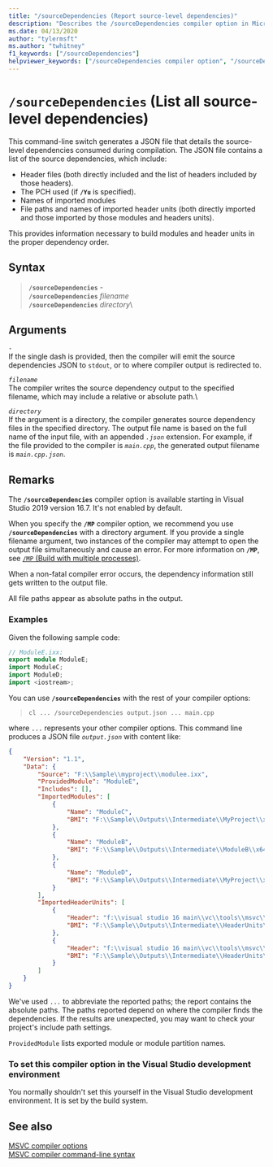 ```yaml
---
title: "/sourceDependencies (Report source-level dependencies)"
description: "Describes the /sourceDependencies compiler option in Microsoft C++."
ms.date: 04/13/2020
author: "tylermsft"
ms.author: "twhitney"
f1_keywords: ["/sourceDependencies"]
helpviewer_keywords: ["/sourceDependencies compiler option", "/sourceDependencies"]
---
```

# `/sourceDependencies` (List all source-level dependencies)

This command-line switch generates a JSON file that details the source-level dependencies consumed during compilation. The JSON file contains a list of the source dependencies, which include:

- Header files (both directly included and the list of headers included by those headers).
- The PCH used (if **`/Yu`** is specified).
- Names of imported modules
- File paths and names of imported header units (both directly imported and those imported by those modules and headers units).

This provides information necessary to build modules and header units in the proper dependency order.

## Syntax

> **`/sourceDependencies`** -\
> **`/sourceDependencies`** *filename*\
> **`/sourceDependencies`** *directory*\

## Arguments

*`-`*\
If the single dash is provided, then the compiler will emit the source dependencies JSON to `stdout`, or to where compiler output is redirected to.

*`filename`*\
The compiler writes the source dependency output to the specified filename, which may include a relative or absolute path.\

*`directory`*\
If the argument is a directory, the compiler generates source dependency files in the specified directory. The output file name is based on the full name of the input file, with an appended *`.json`* extension. For example, if the file provided to the compiler is *`main.cpp`*, the generated output filename is *`main.cpp.json`*.

## Remarks

The **`/sourceDependencies`** compiler option is available starting in Visual Studio 2019 version 16.7. It's not enabled by default.

When you specify the **`/MP`** compiler option, we recommend you use **`/sourceDependencies`** with a directory argument. If you provide a single filename argument, two instances of the compiler may attempt to open the output file simultaneously and cause an error. For more information on **`/MP`**, see [`/MP` (Build with multiple processes)](mp-build-with-multiple-processes.md).

When a non-fatal compiler error occurs, the dependency information still gets written to the output file.

All file paths appear as absolute paths in the output.

### Examples

Given the following sample code:

```cpp
// ModuleE.ixx:
export module ModuleE;
import ModuleC;
import ModuleD;
import <iostream>;
```

You can use **`/sourceDependencies`** with the rest of your compiler options:

> `cl ... /sourceDependencies output.json ... main.cpp`

where `...` represents your other compiler options. This command line produces a JSON file *`output.json`* with content  like:

```JSON
{
    "Version": "1.1",
    "Data": {
        "Source": "F:\\Sample\\myproject\\modulee.ixx",
        "ProvidedModule": "ModuleE",
        "Includes": [],
        "ImportedModules": [
            {
                "Name": "ModuleC",
                "BMI": "F:\\Sample\\Outputs\\Intermediate\\MyProject\\x64\\Debug\\ModuleC.ixx.ifc"
            },
            {
                "Name": "ModuleB",
                "BMI": "F:\\Sample\\Outputs\\Intermediate\\ModuleB\\x64\\Debug\\ModuleB.ixx.ifc"
            },
            {
                "Name": "ModuleD",
                "BMI": "F:\\Sample\\Outputs\\Intermediate\\MyProject\\x64\\Debug\\ModuleD.cppm.ifc"
            }
        ],
        "ImportedHeaderUnits": [
            {
                "Header": "f:\\visual studio 16 main\\vc\\tools\\msvc\\14.29.30030\\include\\iostream",
                "BMI": "F:\\Sample\\Outputs\\Intermediate\\HeaderUnits\\x64\\Debug\\iostream_W4L4JYGFJ3GL8OG9.ifc"
            },
            {
                "Header": "f:\\visual studio 16 main\\vc\\tools\\msvc\\14.29.30030\\include\\yvals_core.h",
                "BMI": "F:\\Sample\\Outputs\\Intermediate\\HeaderUnits\\x64\\Debug\\yvals_core.h.ifc"
            }
        ]
    }
}
```

We've used `...` to abbreviate the reported paths; the report contains the absolute paths. The paths reported depend on where the compiler finds the dependencies. If the results are unexpected, you may want to check your project's include path settings.

`ProvidedModule` lists exported module or module partition names.

### To set this compiler option in the Visual Studio development environment

You normally shouldn't set this yourself in the Visual Studio development environment. It is set by the build system.

## See also

[MSVC compiler options](compiler-options.md)<br/>
[MSVC compiler command-line syntax](compiler-command-line-syntax.md)<br/>
